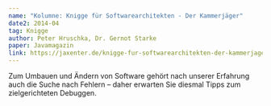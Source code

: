 ```yaml
---
name: "Kolumne: Knigge für Softwarearchitekten - Der Kammerjäger"
date2: 2014-04
tag: Knigge
author: Peter Hruschka, Dr. Gernot Starke
paper: Javamagazin
link: https://jaxenter.de/knigge-fur-softwarearchitekten-der-kammerjager-790
---
```

Zum Umbauen und Ändern von Software gehört nach unserer Erfahrung auch die Suche nach Fehlern – 
daher erwarten Sie diesmal Tipps zum zielgerichteten Debuggen.
